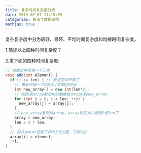 ```yaml
---
title: 复杂时间复杂度分析
date: 2019-07-01 11:15:05
categories: 算法与数据结构
mathjax: true
---
```


复杂复杂度中分为最好、最坏、平均时间复杂度和均摊时间复杂度。

1.简述以上四种时间复杂度？


2.求下面的四种时间复杂度:

```java
// 往数组中添加一个元素
void add(int element) {
  if (i >= len) { // 数组空间不够了
    // 重新申请一个2倍大小的数组空间
    int new_array[] = new int[len*2];
    // 把原来array数组中的数据依次copy到new_array
    for (int j = 0; j < len; ++j) {
      new_array[j] = array[j];
    }
    // new_array复制给array，array现在大小就是2倍len了
    array = new_array;
    len = 2 * len;
  }
  // 将element放到下标为i的位置，下标i加一
  array[i] = element;
  ++i;
}
```


